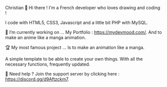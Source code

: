 Christian 🎨
Hi there ! I'm a French developer who loves drawing and coding !

I code with HTML5, CSS3, Javascript and a little bit PHP with MySQL.

🔭 I’m currently working on ...
My Portfolio : https://mydevmood.com/. And to make an anime like a manga animation.

🏆 My most famous project ...
Is to make an animation like a manga.

A simple template to be able to create your own things. With all the necessary functions, frequently updated.

🏓 Need help ?
Join the support server by clicking here : https://discord.gg/d9Aftzckm7.
